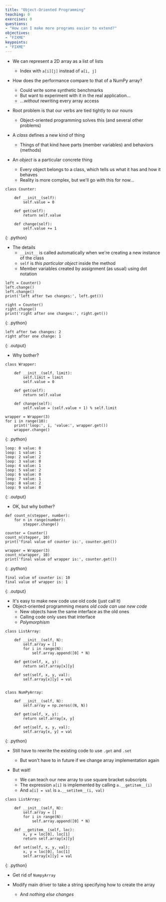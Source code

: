 ```yaml
---
title: "Object-Oriented Programming"
teaching: 0
exercises: 0
questions:
- "How can I make more programs easier to extend?"
objectives:
- "FIXME"
keypoints:
- "FIXME"
---
```


* We can represent a 2D array as a list of lists
  * Index with `a[i][j]` instead of `a[i, j]`

* How does the performance compare to that of a NumPy array?
  * Could write some synthetic benchmarks
  * But want to experiment with it in the real application...
  * ...*without* rewriting every array access

* Root problem is that our verbs are tied tightly to our nouns
  * Object-oriented programming solves this (and several other problems)

* A *class* defines a new kind of thing
  * Things of that kind have parts (member variables) and behaviors (methods)

* An *object* is a particular concrete thing
  * Every object belongs to a class, which tells us what it has and how it behaves
  * Reality is more complex, but we'll go with this for now...

~~~
class Counter:

    def __init__(self):
        self.value = 0

    def get(self):
        return self.value

    def change(self):
        self.value += 1
~~~
{: .python}

* The details
  * `__init__` is called automatically when we're creating a new instance of the class
  * `self` is *this particular object* inside the method
  * Member variables created by assignment (as usual) using dot notation

~~~
left = Counter()
left.change()
left.change()
print('left after two changes:', left.get())

right = Counter()
right.change()
print('right after one changes:', right.get())
~~~
{: .python}

~~~
left after two changes: 2
right after one change: 1
~~~
{: .output}

* Why bother?

~~~
class Wrapper:

    def __init__(self, limit):
        self.limit = limit
        self.value = 0

    def get(self):
        return self.value

    def change(self):
        self.value = (self.value + 1) % self.limit

wrapper = Wrapper(3)
for i in range(10):
    print('loop:', i, 'value:', wrapper.get())
    wrapper.change()
~~~
{: .python}

~~~
loop: 0 value: 0
loop: 1 value: 1
loop: 2 value: 2
loop: 3 value: 0
loop: 4 value: 1
loop: 5 value: 2
loop: 6 value: 0
loop: 7 value: 1
loop: 8 value: 2
loop: 9 value: 0
~~~
{: .output}

* OK, but why bother?

~~~
def count_n(stepper, number):
    for n in range(number):
        stepper.change()

counter = Counter()
count_n(stepper, 10)
print('final value of counter is:', counter.get())

wrapper = Wrapper(3)
count_n(wrapper, 10)
print('final value of wrapper is:', counter.get())
~~~
{: .python}

~~~
final value of counter is: 10
final value of wrapper is: 1
~~~
{: .output}

* It's easy to make new code use old code (just call it)
* Object-oriented programming means *old code can use new code*
  * New objects have the same interface as the old ones
  * Calling code only uses that interface
  * *Polymorphism*

~~~
class ListArray:

    def __init__(self, N):
        self.array = []
        for i in range(N):
            self.array.append([0] * N)

    def get(self, x, y):
        return self.array[x][y]

    def set(self, x, y, val):
        self.array[x][y] = val


class NumPyArray:

    def __init__(self, N):
        self.array = np.zeros((N, N))

    def get(self, x, y):
        return self.array[x, y]

    def set(self, x, y, val):
        self.array[x, y] = val
~~~
{: .python}

* Still have to rewrite the existing code to use `.get` and `.set`
  * But won't have to in future if we change array implementation again

* But wait!
  * We can teach our new array to use square bracket subscripts
  * The expression `a[i]` is implemented by calling `a.__getitem__(i)`
  * And `a[i] = val` is `a.__setitem__(i, val)`

~~~
class ListArray:

    def __init__(self, N):
        self.array = []
        for i in range(N):
            self.array.append([0] * N)

    def __getitem__(self, loc):
        x, y = loc[0], loc[1]
        return self.array[x][y]

    def set(self, x, y, val):
        x, y = loc[0], loc[1]
        self.array[x][y] = val
~~~
{: .python}

* Get rid of `NumpyArray`

* Modify main driver to take a string specifying how to create the array
  * And *nothing else changes*

